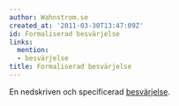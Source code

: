 ```yaml
---
author: Wahnstrom.se
created_at: '2011-03-30T13:47:09Z'
id: Formaliserad besvärjelse
links:
  mention:
  - besvärjelse
title: Formaliserad besvärjelse
---
```


En nedskriven och specificerad [besvärjelse].

  [besvärjelse]: besvärjelse